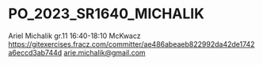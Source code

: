 # PO_2023_SR1640_MICHALIK
Ariel Michalik
gr.11 
16:40-18:10
McKwacz
https://gitexercises.fracz.com/committer/ae486abeaeb822992da42de1742a6eccd3ab744d
arie.michalik@gmail.com
